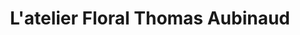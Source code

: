 ---
title: "L'atelier Floral Thomas Aubinaud"
url: /le-bouscat/latelier-floral-thomas-aubinaud/
shop: fleuriste
---